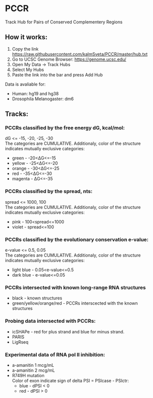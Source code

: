 # PCCR
Track Hub for Pairs of Conserved Complementery Regions

## How it works:
1. Copy the link https://raw.githubusercontent.com/kalmSveta/PCCR/master/hub.txt
2. Go to UCSC Genome Browser: https://genome.ucsc.edu/
3. Open My Data -> Track Hubs
4. Select My Hubs 
5. Paste the link into the bar and press Add Hub 

Data is avaliable for:
- Human: hg19 and hg38
- Drosophila Melanogaster: dm6

## Tracks:

### PCCRs classified by the free energy dG, kcal/mol:
dG <= -15, -20, -25, -30\
The categories are CUMULATIVE. Additionaly, color of the structure indicates mutually exclusive categories:
- green - -20<ΔG<=-15
- yellow - -25<ΔG<=-20
- orange - -30<ΔG<=-25
- red - -35<ΔG<=-30
- magenta - ΔG<=-35

### PCCRs classified by the spread, nts:
spread <= 1000, 100\
The categories are CUMULATIVE. Additionaly, color of the structure indicates mutually exclusive categories:
- pink - 100<spread<=1000
- violet - spread<=100

### PCCRs classified by the evolutionary conservation e-value:
e-value <= 0.5, 0.05\
The categories are CUMULATIVE. Additionaly, color of the structure indicates mutually exclusive categories:
- light blue - 0.05<e-value<=0.5
- dark blue - e-value<=0.05

### PCCRs intersected with known long-range RNA structures
- black - known structures
- green/yellow/orange/red - PCCRs interscected with the known structures

### Probing data intersected with PCCRs:
- icSHAPe - red for plus strand and blue for minus strand. 
- PARIS
- LigRseq

### Experimental data of RNA pol II inhibition:
- a-amanitin 1 mcg/mL
- a-amanitin 2 mcg/mL 
- R749H mutation\
Color of exon indicate sign of delta PSI = PSIcase - PSIctr:
  - blue - dPSI < 0
  - red - dPSI > 0
